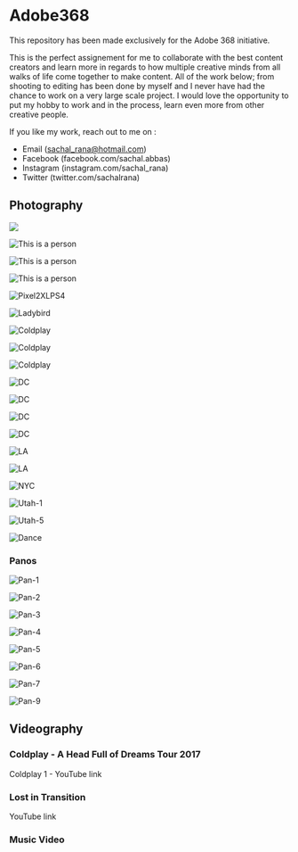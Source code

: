 # Adobe368

This repository has been made exclusively for the Adobe 368 initiative.

This is the perfect assignement for me to collaborate with the best content creators and learn more in regards to how multiple creative minds from all walks of life come together to make content. All of the work below; from shooting to editing has been done by myself and I never have had the chance to work on a very large scale project. I would love the opportunity to put my hobby to work and in the process, learn even more from other creative people.   

If you like my work, reach out to me on :

  - Email (sachal_rana@hotmail.com)
  - Facebook (facebook.com/sachal.abbas)
  - Instagram (instagram.com/sachal_rana)
  - Twitter (twitter.com/sachalrana)

## Photography

![](/Viz/Portrait-1.jpg)

![This is a person](/Viz/Portrait-2.jpg)

![This is a person](/Viz/Portrait-4.jpg)

![This is a person](/Viz/Portrait-5.jpg)

![Pixel2XLPS4](/Viz/DSC_5898.jpg)

![Ladybird](/Viz/Macro.jpg)

![Coldplay](/Viz/Coldplay-1.jpg)

![Coldplay](/Viz/Coldplay-2.jpg)

![Coldplay](/Viz/Coldplay-3.jpg)

![DC](/Viz/DSC_4152.jpg)

![DC](/Viz/DSC_4163.jpg)

![DC](/Viz/DSC_8456.jpg)

![DC](/Viz/DSC_8638.jpg)

![LA](/Viz/LA-1.jpg)

![LA](/Viz/LA-4.jpg)

![NYC](/Viz/NYC-2.jpg)

![Utah-1](/Viz/Utah-1.jpg)

![Utah-5](/Viz/Utah-5.jpg)

![Dance](/Viz/DSC_9176_combined.jpg)


### Panos

![Pan-1](/Viz/Pan-1.jpg)

![Pan-2](/Viz/Pan-2.jpg)

![Pan-3](/Viz/Pan-3.jpg)

![Pan-4](/Viz/Pan-4.jpg)

![Pan-5](/Viz/Pan-5.jpg)

![Pan-6](/Viz/Pan-6.jpg)

![Pan-7](/Viz/Pan-7.jpg)

![Pan-9](/Viz/Pan-9.png)


## Videography

### Coldplay - A Head Full of Dreams Tour 2017
Coldplay 1 - YouTube link

### Lost in Transition
YouTube link

### Music Video


